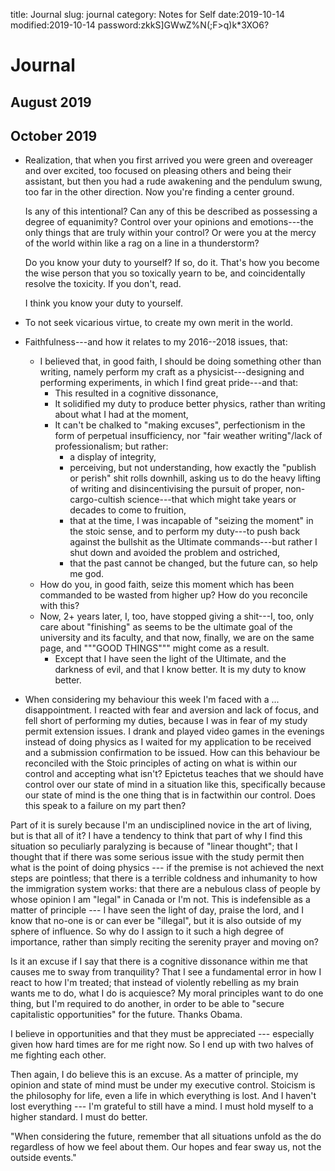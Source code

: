 title: Journal
slug: journal
category: Notes for Self
date:2019-10-14
modified:2019-10-14
password:zkkS]GWwZ%N(;F>q)k*3XO6?

# Journal

## August 2019

## October 2019

* Realization, that when you first arrived you were green and overeager and over excited, too focused on pleasing others and being their assistant, but then you had a rude awakening and the pendulum swung, too far in the other direction. Now you're finding a center ground.

  Is any of this intentional? Can any of this be described as possessing a degree of equanimity? Control over your opinions and emotions---the only things that are truly within your control? Or were you at the mercy of the world within like a rag on a line in a thunderstorm?

  Do you know your duty to yourself? If so, do it. That's how you become the wise person that you so toxically yearn to be, and coincidentally resolve the toxicity. If you don't, read.

  I think you know your duty to yourself.

* To not seek vicarious virtue, to create my own merit in the world.

* Faithfulness---and how it relates to my 2016--2018 issues, that:
  * I believed that, in good faith, I should be doing something other than writing, namely perform my craft as a physicist---designing and performing experiments, in which I find great pride---and that:
    * This resulted in a cognitive dissonance,
    * It solidified my duty to produce better physics, rather than writing about what I had at the moment,
    * It can't be chalked to "making excuses", perfectionism in the form of perpetual insufficiency, nor "fair weather writing"/lack of professionalism; but rather:
      * a display of integrity,
      * perceiving, but not understanding, how exactly the "publish or perish" shit rolls downhill, asking us to do the heavy lifting of writing and disincentivising the pursuit of proper, non-cargo-cultish science---that which might take years or decades to come to fruition,
      * that at the time, I was incapable of "seizing the moment" in the stoic sense, and to perform my duty---to push back against the bullshit as the Ultimate commands---but rather I shut down and avoided the problem and ostriched,
      * that the past cannot be changed, but the future can, so help me god.
  * How do you, in good faith, seize this moment which has been commanded to be wasted from higher up? How do you reconcile with this?
  * Now, 2+ years later, I, too, have stopped giving a shit---I, too, only care about "finishing" as seems to be the ultimate goal of the university and its faculty, and that now, finally, we are on the same page, and """GOOD THINGS""" might come as a result.
    * Except that I have seen the light of the Ultimate, and the darkness of evil, and that I know better. It is my duty to know better.

* When considering my behaviour this week I'm faced with a ... disappointment. I reacted with fear and aversion and lack of focus, and fell short of performing my duties, because I was in fear of my study permit extension issues. I drank and played video games in the evenings instead of doing physics as I waited for my application to be received and a submission confirmation to be issued. How can this behaviour be reconciled with the Stoic principles of acting on what is within our control and accepting what isn't? Epictetus teaches that we should have control over our state of mind in a situation like this, specifically because our state of mind is the one thing that is in factwithin our control. Does this speak to a failure on my part then?

Part of it is surely because I'm an undisciplined novice in the art of living, but is that all of it? I have a tendency to think that part of why I find this situation so peculiarly paralyzing is because of "linear thought"; that I thought that if there was some serious issue with the study permit then what is the point of doing physics --- if the premise is not achieved the next steps are pointless; that there is a terrible coldness and inhumanity to how the immigration system works: that there are a nebulous class of people by whose opinion I am "legal" in Canada or I'm not. This is indefensible as a matter of principle --- I have seen the light of day, praise the lord, and I know that no-one is or can ever be "illegal", but it is also outside of my sphere of influence. So why do I assign to it such a high degree of importance, rather than simply reciting the serenity prayer and moving on?

Is it an excuse if I say that there is a cognitive dissonance within me that causes me to sway from tranquility? That I see a fundamental error in how I react to how I'm treated; that instead of violently rebelling as my brain wants me to do, what I do is acquiesce? My moral principles want to do one thing, but I'm required to do another, in order to be able to "secure capitalistic opportunities" for the future. Thanks Obama.

I believe in opportunities and that they must be appreciated --- especially given how hard times are for me right now. So I end up with two halves of me fighting each other.

Then again, I do believe this is an excuse. As a matter of principle, my opinion and state of mind must be under my executive control. Stoicism is the philosophy for life, even a life in which everything is lost. And I haven't lost everything --- I'm grateful to still have a mind. I must hold myself to a higher standard. I must do better.

"When considering the future, remember that all situations unfold as the do regardless of how we feel about them. Our hopes and fear sway us, not the outside events."
